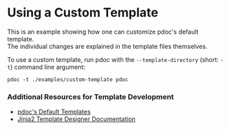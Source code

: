 # Using a Custom Template

This is an example showing how one can customize pdoc's default template.  
The individual changes are explained in the template files themselves.

To use a custom template, run pdoc with the `--template-directory` (short: `-t`) command line argument:

```
pdoc -t ./examples/custom-template pdoc
```

### Additional Resources for Template Development

 - [pdoc's Default Templates](https://github.com/mitmproxy/pdoc/tree/main/pdoc/templates)
 - [Jinja2 Template Designer Documentation](https://jinja.palletsprojects.com/en/2.11.x/templates/)
